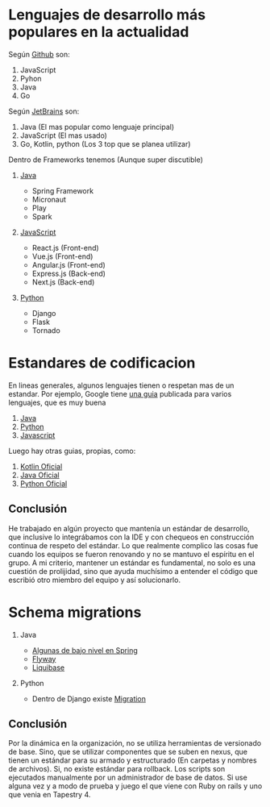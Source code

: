 # Lenguajes de desarrollo más populares en la actualidad

Según [Github](https://madnight.github.io/githut/#/pull_requests/2020/3) son:

1. JavaScript
2. Pyhon
3. Java
4. Go

Según [JetBrains](https://www.jetbrains.com/lp/devecosystem-2020/) son:
1. Java (El mas popular como lenguaje principal)
2. JavaScript (El mas usado)
3. Go, Kotlin, python (Los 3 top que se planea utilizar)

Dentro de Frameworks tenemos (Aunque super discutible)
1. [Java](https://medium.com/javarevisited/10-popular-java-frameworks-for-web-applications-691c28f6c182)
   - Spring Framework
   - Micronaut
   - Play
   - Spark

2. [JavaScript](https://www.lambdatest.com/blog/best-javascript-framework-2020/)
   - React.js (Front-end)
   - Vue.js (Front-end)
   - Angular.js (Front-end)
   - Express.js (Back-end)
   - Next.js (Back-end)

3. [Python](https://medium.com/front-end-weekly/top-10-python-frameworks-in-2020-b0b6e61a592a)
   - Django
   - Flask
   - Tornado

# Estandares de codificacion

En lineas generales, algunos lenguajes tienen o respetan mas de un estandar. Por ejemplo, Google tiene [una guia](https://google.github.io/styleguide/) publicada para varios lenguajes, que es muy buena

1. [Java](https://google.github.io/styleguide/javaguide.html)
2. [Python](https://google.github.io/styleguide/pyguide.html)
3. [Javascript](https://google.github.io/styleguide/jsguide.html)

Luego hay otras guias, propias, como:
1. [Kotlin Oficial](https://kotlinlang.org/docs/reference/code-style-migration-guide.html)
2. [Java Oficial](https://www.oracle.com/java/technologies/javase/codeconventions-contents.html)
3. [Python Oficial](https://www.python.org/dev/peps/pep-0008/)

## Conclusión
He trabajado en algún proyecto que mantenía un estándar de desarrollo, que inclusive lo integrábamos con la IDE y con chequeos en construcción continua de respeto del estándar. Lo que realmente complico las cosas fue cuando los equipos se fueron renovando y no se mantuvo el espíritu en el grupo.
A mi criterio, mantener un estándar es fundamental, no solo es una cuestión de prolijidad, sino que ayuda muchísimo a entender el código que escribió otro miembro del equipo y así solucionarlo.

# Schema migrations

1. Java
   - [Algunas de bajo nivel en Spring](https://docs.spring.io/spring-boot/docs/current/reference/html/howto.html#howto-database-initialization)
   - [Flyway](https://flywaydb.org)
   - [Liquibase](https://docs.liquibase.com/home.html)

2. Python
   - Dentro de Django existe [Migration](https://docs.djangoproject.com/en/3.1/topics/migrations/)

## Conclusión
Por la dinámica en la organización, no se utiliza herramientas de versionado de base. Sino, que se utilizar componentes que se suben en nexus, que tienen un estándar para su armado y estructurado (En carpetas y nombres de archivos). Si, no existe estándar para rollback. Los scripts son ejecutados manualmente por un administrador de base de datos. 
Si use alguna vez y a modo de prueba y juego el que viene con Ruby on rails y uno que venia en Tapestry 4.
